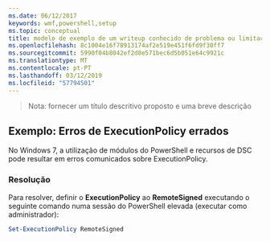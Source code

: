 ```yaml
---
ms.date: 06/12/2017
keywords: wmf,powershell,setup
ms.topic: conceptual
title: modelo de exemplo de um writeup conhecido de problema ou limitação
ms.openlocfilehash: 8c1004e16f78913174af2e519e451f6fd9f30ff7
ms.sourcegitcommit: 5990f04b8042ef2d8e571bec6d5b051e64c9921c
ms.translationtype: MT
ms.contentlocale: pt-PT
ms.lasthandoff: 03/12/2019
ms.locfileid: "57794501"
---
```

 >Nota: fornecer um título descritivo proposto e uma breve descrição

## <a name="example-erroneous-executionpolicy-errors"></a>Exemplo: Erros de ExecutionPolicy errados
No Windows 7, a utilização de módulos do PowerShell e recursos de DSC pode resultar em erros comunicados sobre ExecutionPolicy.

### <a name="resolution"></a>Resolução

Para resolver, definir o **ExecutionPolicy** ao **RemoteSigned** executando o seguinte comando numa sessão do PowerShell elevada (executar como administrador):

```powershell
Set-ExecutionPolicy RemoteSigned
```
